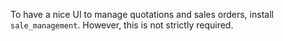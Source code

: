 To have a nice UI to manage quotations and sales orders, install
`sale_management`. However, this is not strictly required.
